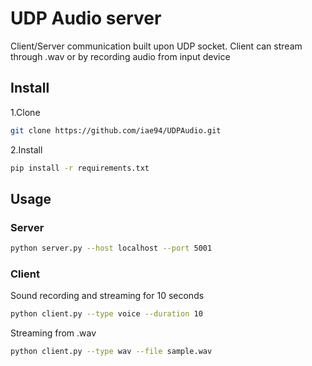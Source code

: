 # UDP Audio server
Client/Server communication built upon UDP socket.
Client can stream through .wav or by recording audio from input device
## Install
1.Clone
```bash
git clone https://github.com/iae94/UDPAudio.git
```

2.Install
```bash
pip install -r requirements.txt
```

## Usage
### Server
```bash
python server.py --host localhost --port 5001
```
### Client
Sound recording and streaming for 10 seconds
```bash
python client.py --type voice --duration 10
```
Streaming from .wav
```bash
python client.py --type wav --file sample.wav
```